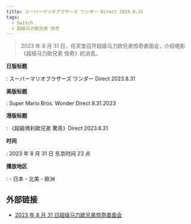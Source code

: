 ```yaml
---
title: スーパーマリオブラザーズ ワンダー Direct 2023.8.31
tags:
  - Switch
  - 超级马力欧兄弟 惊奇
---
```


> 2023 年 8 月 31 日，任天堂召开超级马力欧兄弟惊奇直面会，介绍电影《超级马力欧兄弟 惊奇》的消息。

**日版标题**

:	スーパーマリオブラザーズ ワンダー Direct 2023.8.31

**美版标题**

:	Super Mario Bros. Wonder Direct 8.31.2023

**港版标题**

:	《超級瑪利歐兄弟 驚奇》Direct 2023.8.31

**时间**

:	2023 年 8 月 31 日 东京时间 23 点

**播放地区**

:	- 日本
	- 北美
	- 欧洲

## 外部链接

- [2023 年 8 月 31 日超级马力欧兄弟惊奇直面会](https://www.bilibili.com/video/BV1rP411h7Jy/)
